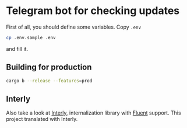 # Telegram bot for checking updates

First of all, you should define some variables. Copy `.env`

```sh
cp .env.sample .env
```

and fill it.

## Building for production

```sh
cargo b --release --features=prod
```

## Interly

Also take a look at [Interly](crates/interly/README.md), internalization library with [Fluent](https://projectfluent.org) support. This project translated with Interly.
